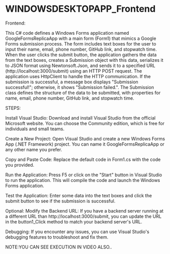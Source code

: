 # WINDOWSDESKTOPAPP_Frontend
Frontend:

This C# code defines a Windows Forms application named GoogleFormsReplicaApp with a main form (Form1) that mimics a Google Forms submission process. The form includes text boxes for the user to input their name, email, phone number, GitHub link, and stopwatch time. When the user clicks the submit button, the application gathers the data from the text boxes, creates a Submission object with this data, serializes it to JSON format using Newtonsoft.Json, and sends it to a specified URL (http://localhost:3000/submit) using an HTTP POST request. The application uses HttpClient to handle the HTTP communication. If the submission is successful, a message box displays "Submission successful!"; otherwise, it shows "Submission failed.". The Submission class defines the structure of the data to be submitted, with properties for name, email, phone number, GitHub link, and stopwatch time.

STEPS:

Install Visual Studio: Download and install Visual Studio from the official Microsoft website. You can choose the Community edition, which is free for individuals and small teams.

Create a New Project: Open Visual Studio and create a new Windows Forms App (.NET Framework) project. You can name it GoogleFormsReplicaApp or any other name you prefer.

Copy and Paste Code: Replace the default code in Form1.cs with the code you provided.

Run the Application: Press F5 or click on the "Start" button in Visual Studio to run the application. This will compile the code and launch the Windows Forms application.

Test the Application: Enter some data into the text boxes and click the submit button to see if the submission is successful.

Optional: Modify the Backend URL: If you have a backend server running at a different URL than http://localhost:3000/submit, you can update the URL in the button1_Click method to match your backend server's URL.

Debugging: If you encounter any issues, you can use Visual Studio's debugging features to troubleshoot and fix them.

NOTE:YOU CAN SEE EXECUTION IN VIDEO ALSO..





